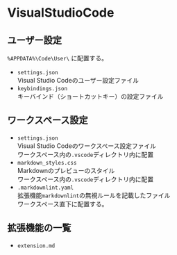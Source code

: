 # VisualStudioCode

## ユーザー設定

`%APPDATA%\Code\User\` に配置する。

* `settings.json`  
  Visual Studio Codeのユーザー設定ファイル
* `keybindings.json`  
  キーバインド（ショートカットキー）の設定ファイル

## ワークスペース設定

* `settings.json`  
  Visual Studio Codeのワークスペース設定ファイル  
  ワークスペース内の`.vscode`ディレクトリ内に配置
* `markdown_styles.css`  
  Markdownのプレビューのスタイル  
  ワークスペース内の`.vscode`ディレクトリ内に配置
* `.markdownlint.yaml`  
  拡張機能`markdownlint`の無視ルールを記載したファイル  
  ワークスペース直下に配置する。

## 拡張機能の一覧

* `extension.md`
